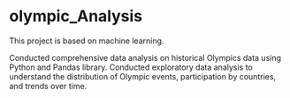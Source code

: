 # olympic_Analysis

This project is based on machine learning.

Conducted comprehensive data analysis on historical Olympics data using Python and Pandas library. Conducted exploratory data analysis to understand the distribution of Olympic events, participation
by countries, and trends over time.
